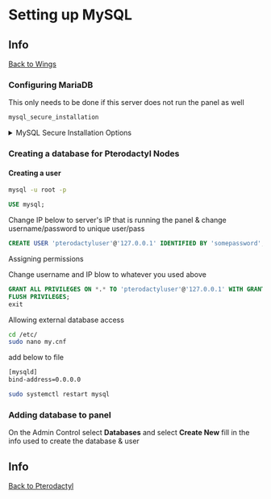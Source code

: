 # Setting up MySQL

## Info

[Back to Wings](/Pterodactyl/2%20-%20Wings)

### Configuring MariaDB

This only needs to be done if this server does not run the panel as well

```sh
mysql_secure_installation
```

<details>
<summary>MySQL Secure Installation Options</summary>
<p>

```sql
## Change to your own secure password
Set root password? [Y/N] Y

## Get rid of users that could access the db by default
Remove anonymous users? [Y/N] Y

## Keep root off the external interfaces
Disallow root login remotely? [Y/N] Y

## Extra databases that aren't needed
Remove test database and access to it? [Y/N] Y

## Clears and sets all the changes made
Reload privilege tables now? [Y/N] Y
```

</p>
</details>

### Creating a database for Pterodactyl Nodes

#### Creating a user

```sh
mysql -u root -p
```

```sql
USE mysql;
```

Change IP below to server's IP that is running the panel & change username/password to unique user/pass

```sql
CREATE USER 'pterodactyluser'@'127.0.0.1' IDENTIFIED BY 'somepassword';
```

Assigning permissions

Change username and IP blow to whatever you used above

```sql
GRANT ALL PRIVILEGES ON *.* TO 'pterodactyluser'@'127.0.0.1' WITH GRANT OPTION;
FLUSH PRIVILEGES;
exit
```

Allowing external database access

```sh
cd /etc/
sudo nano my.cnf
```

add below to file

```sh
[mysqld]
bind-address=0.0.0.0
```

```sh
sudo systemctl restart mysql
```

### Adding database to panel

On the Admin Control select **Databases** and select **Create New** fill in the info used to create the database & user

## Info

[Back to Pterodactyl](/Pterodactyl)